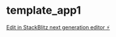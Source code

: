 # template_app1

[Edit in StackBlitz next generation editor ⚡️](https://stackblitz.com/~/github.com/Bit74Kot/template_app1)